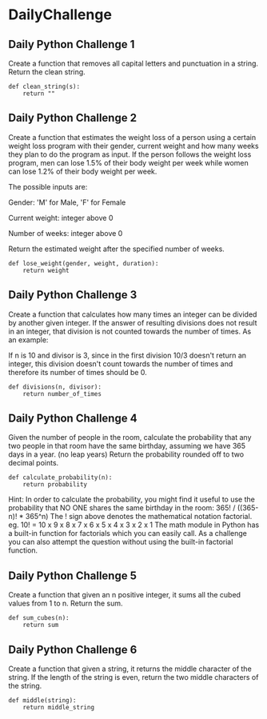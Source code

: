 # DailyChallenge
## Daily Python Challenge 1
Create a function that removes all capital letters and punctuation in a string. Return the clean string.

```
def clean_string(s):
    return ""
```

## Daily Python Challenge 2
Create a function that estimates the weight loss of a person using a certain weight loss program with their gender, current weight and how many weeks they plan to do the program as input. If the person follows the weight loss program, men can lose 1.5% of their body weight per week while women can lose 1.2% of their body weight per week. 

The possible inputs are:

Gender: 'M' for Male, 'F' for Female

Current weight: integer above 0

Number of weeks: integer above 0

Return the estimated weight after the specified number of weeks.

```
def lose_weight(gender, weight, duration):
    return weight
```

## Daily Python Challenge 3
Create a function that calculates how many times an integer can be divided by another given integer. If the answer of resulting divisions does not result in an integer, that division is not counted towards the number of times. As an example: 

If n is 10 and divisor is 3, since in the first division 10/3 doesn't return an integer, this division doesn't count towards the number of times and therefore its number of times should be 0.

```
def divisions(n, divisor):
    return number_of_times
```

## Daily Python Challenge 4
Given the number of people in the room, calculate the probability that any two people in that room have the same birthday, assuming we have 365 days in a year. (no leap years) Return the probability rounded off to two decimal points.

```
def calculate_probability(n):
    return probability
```

Hint: In order to calculate the probability, you might find it useful to use the probability that NO ONE shares the same birthday in the room:
365! / ((365-n)! * 365^n)
The ! sign above denotes the mathematical notation factorial. eg. 10! = 10 x 9 x 8 x 7 x 6 x 5 x 4 x 3 x 2 x 1
The math module in Python has a built-in function for factorials which you can easily call. As a challenge you can also attempt the question without using the built-in factorial function.

## Daily Python Challenge 5
Create a function that given an n positive integer, it sums all the cubed values from 1 to n. Return the sum.

```
def sum_cubes(n):
    return sum
```

## Daily Python Challenge 6
Create a function that given a string, it returns the middle character of the string. If the length of the string is even, return the two middle characters of the string.

```
def middle(string):
    return middle_string
```




